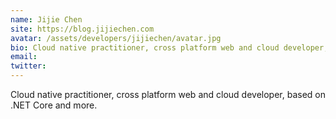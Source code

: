 ```yaml
---
name: Jijie Chen
site: https://blog.jijiechen.com
avatar: /assets/developers/jijiechen/avatar.jpg
bio: Cloud native practitioner, cross platform web and cloud developer, based on .NET Core and more.
email: 
twitter: 
---
```


Cloud native practitioner, cross platform web and cloud developer, based on .NET Core and more.
